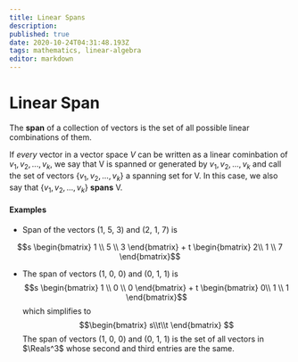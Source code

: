 ```yaml
---
title: Linear Spans
description: 
published: true
date: 2020-10-24T04:31:48.193Z
tags: mathematics, linear-algebra
editor: markdown
---
```


# Linear Span
The **span** of a collection of vectors is the set of all possible linear combinations of them. 

If *every* vector in a vector space *V* can be written as a linear cominbation of $v_1,v_2,...,v_k$, we say that V is spanned or generated by $v_1,v_2,...,v_k$ and call the set of vectors $\{v_1,v_2,...,v_k\}$ a spanning set for V. In this case, we also say that  $\{v_1,v_2,...,v_k\}$ **spans** V.
#### Examples
* Span of the vectors (1, 5, 3) and (2, 1, 7) is 

$$s \begin{bmatrix}
1 \\ 5 \\ 3
\end{bmatrix} + t \begin{bmatrix}
2\\ 1 \\ 7
\end{bmatrix}$$

* The span of vectors (1, 0, 0) and (0, 1, 1) is 
$$s \begin{bmatrix}
1 \\ 0 \\ 0
\end{bmatrix} + t \begin{bmatrix}
0\\ 1 \\ 1
\end{bmatrix}$$
which simplifies to 
$$\begin{bmatrix}
s\\t\\t
\end{bmatrix} $$ 
The span of vectors (1, 0, 0) and (0, 1, 1) is the set of all vectors in $\Reals^3$ whose second and third entries are the same.

